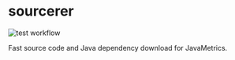 # sourcerer
![test workflow](https://github.com/arekziobrowski/sourcerer/actions/workflows/test.yml/badge.svg)


Fast source code and Java dependency download for JavaMetrics.

